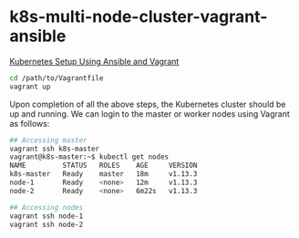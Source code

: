 # k8s-multi-node-cluster-vagrant-ansible
[Kubernetes Setup Using Ansible and Vagrant](https://kubernetes.io/blog/2019/03/15/kubernetes-setup-using-ansible-and-vagrant/)
```bash
cd /path/to/Vagrantfile
vagrant up
```
Upon completion of all the above steps, the Kubernetes cluster should be up and running. We can login to the master or worker nodes using Vagrant as follows:

```bash
## Accessing master
vagrant ssh k8s-master
vagrant@k8s-master:~$ kubectl get nodes
NAME         STATUS   ROLES    AGE     VERSION
k8s-master   Ready    master   18m     v1.13.3
node-1       Ready    <none>   12m     v1.13.3
node-2       Ready    <none>   6m22s   v1.13.3
```
```bash
## Accessing nodes
vagrant ssh node-1
vagrant ssh node-2
```
